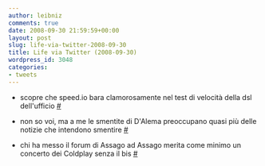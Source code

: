 ```yaml
---
author: leibniz
comments: true
date: 2008-09-30 21:59:59+00:00
layout: post
slug: life-via-twitter-2008-09-30
title: Life via Twitter (2008-09-30)
wordpress_id: 3048
categories:
- tweets
---
```



	
  * scopre che speed.io bara clamorosamente  nel test di velocità della dsl dell'ufficio [#](http://twitter.com/leibniz/statuses/940319469)

	
  * non so voi, ma a me le smentite di D'Alema preoccupano quasi più delle notizie che  intendono smentire [#](http://twitter.com/leibniz/statuses/940509151)

	
  * chi ha messo il forum di Assago ad Assago merita come minimo un concerto dei Coldplay senza il bis [#](http://twitter.com/leibniz/statuses/941215631)


